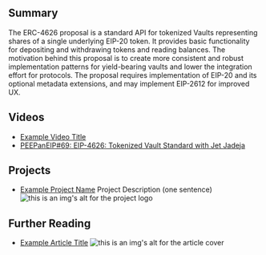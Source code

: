## Summary

The ERC-4626 proposal is a standard API for tokenized Vaults representing shares of a single underlying EIP-20 token. It provides basic functionality for depositing and withdrawing tokens and reading balances. The motivation behind this proposal is to create more consistent and robust implementation patterns for yield-bearing vaults and lower the integration effort for protocols. The proposal requires implementation of EIP-20 and its optional metadata extensions, and may implement EIP-2612 for improved UX.

## Videos

- [Example Video Title](https://www.youtube.com/watch?v=TDGq4aeevgY)
- [PEEPanEIP#69: EIP-4626: Tokenized Vault Standard with Jet Jadeja](https://www.youtube.com/watch?v=x__FpE-aW0U&list=PL4cwHXAawZxqu0PKKyMzG_3BJV_xZTi1F&index=44)

## Projects

- [Example Project Name](https://xxxx.xxx/xxxxx) Project Description (one sentence) ![this is an img's alt for the project logo](https://xxxx.xxx/project-logo.xxx)

## Further Reading

- [Example Article Title](https://xxxx.xxx/xxxxx) ![this is an img's alt for the article cover](https://xxxx.xxx/article-cover.xxx)
